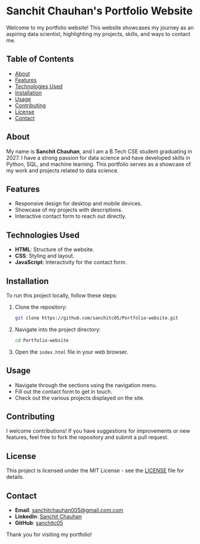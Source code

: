 # Sanchit Chauhan's Portfolio Website

Welcome to my portfolio website! This website showcases my journey as an aspiring data scientist, highlighting my projects, skills, and ways to contact me.

## Table of Contents
- [About](#about)
- [Features](#features)
- [Technologies Used](#technologies-used)
- [Installation](#installation)
- [Usage](#usage)
- [Contributing](#contributing)
- [License](#license)
- [Contact](#contact)

## About
My name is **Sanchit Chauhan**, and I am a B.Tech CSE student graduating in 2027. I have a strong passion for data science and have developed skills in Python, SQL, and machine learning. This portfolio serves as a showcase of my work and projects related to data science.

## Features
- Responsive design for desktop and mobile devices.
- Showcase of my projects with descriptions.
- Interactive contact form to reach out directly.

## Technologies Used
- **HTML**: Structure of the website.
- **CSS**: Styling and layout.
- **JavaScript**: Interactivity for the contact form.

## Installation
To run this project locally, follow these steps:

1. Clone the repository:
   ```bash
   git clone https://github.com/sanchitc05/Portfolio-website.git
   ```
   
2. Navigate into the project directory:
   ```bash
   cd Portfolio-website
   ```

3. Open the `index.html` file in your web browser.

## Usage
- Navigate through the sections using the navigation menu.
- Fill out the contact form to get in touch.
- Check out the various projects displayed on the site.

## Contributing
I welcome contributions! If you have suggestions for improvements or new features, feel free to fork the repository and submit a pull request.

## License
This project is licensed under the MIT License - see the [LICENSE](LICENSE) file for details.

## Contact
- **Email**: sanchitchauhan005@gmail.com.com
- **LinkedIn**: [Sanchit Chauhan](https://www.linkedin.com/in/sanchitc05)
- **GitHub**: [sanchitc05](https://github.com/sanchitc05)

Thank you for visiting my portfolio!
